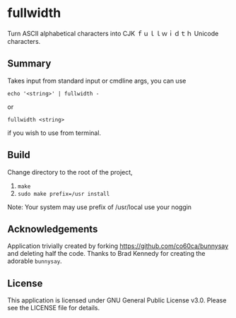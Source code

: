 # fullwidth

Turn ASCII alphabetical characters into CJK ｆｕｌｌｗｉｄｔｈ Unicode characters.

## Summary

Takes input from standard input or cmdline args, you can use

`echo '<string>' | fullwidth -`

or

`fullwidth <string>`

if you wish to use from terminal.

## Build

Change directory to the root of the project,

1. `make`
2. `sudo make prefix=/usr install`

Note: Your system may use prefix of /usr/local use your noggin

## Acknowledgements

Application trivially created by forking https://github.com/co60ca/bunnysay
and deleting half the code. Thanks to Brad Kennedy for creating the adorable
`bunnysay`.

## License

This application is licensed under GNU General Public License v3.0. Please see
the LICENSE file for details.

